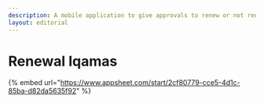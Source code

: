 ```yaml
---
description: A mobile application to give approvals to renew or not renew Iqama
layout: editorial
---
```


# Renewal Iqamas

{% embed url="https://www.appsheet.com/start/2cf80779-cce5-4d1c-85ba-d82da5635f92" %}
